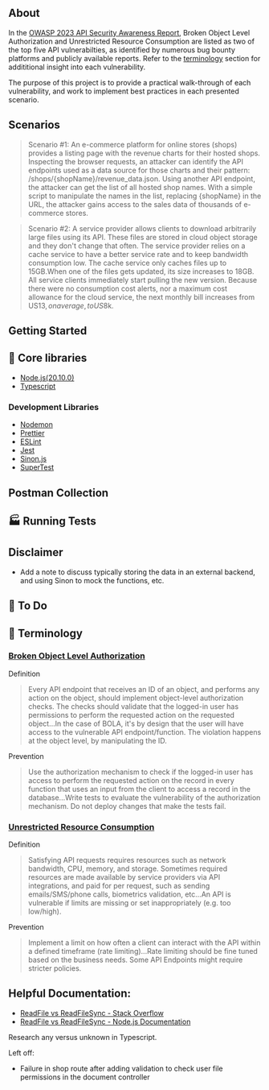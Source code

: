 ## About

In the [OWASP 2023 API Security Awareness Report](https://owasp.org/API-Security/editions/2023/en/0x03-introduction/), Broken Object Level Authorization and Unrestricted Resource Consumption are listed as two of the top five API vulnerabilties, as identified by numerous bug bounty platforms and publicly available reports. Refer to the [terminology](#🔖-terminology) section for addititional insight into each vulnerability.

The purpose of this project is to provide a practical walk-through of each vulnerability, and work to implement best practices in each presented scenario.

## Scenarios

> Scenario #1: An e-commerce platform for online stores (shops) provides a listing page with the revenue charts for their hosted shops. Inspecting the browser requests, an attacker can identify the API endpoints used as a data source for those charts and their pattern: /shops/{shopName}/revenue_data.json. Using another API endpoint, the attacker can get the list of all hosted shop names. With a simple script to manipulate the names in the list, replacing {shopName} in the URL, the attacker gains access to the sales data of thousands of e-commerce stores.

> Scenario #2: A service provider allows clients to download arbitrarily large files using its API. These files are stored in cloud object storage and they don't change that often. The service provider relies on a cache service to have a better service rate and to keep bandwidth consumption low. The cache service only caches files up to 15GB.When one of the files gets updated, its size increases to 18GB. All service clients immediately start pulling the new version. Because there were no consumption cost alerts, nor a maximum cost allowance for the cloud service, the next monthly bill increases from US$13, on average, to US$8k.

## Getting Started

## 🔧 Core libraries

- [Node.js(20.10.0)](https://nodejs.org/en)
- [Typescript](https://www.typescriptlang.org/)

### Development Libraries

- [Nodemon](https://nodemon.io/)
- [Prettier](https://prettier.io/)
- [ESLint](https://eslint.org)
- [Jest](https://jestjs.io)
- [Sinon.js](https://sinonjs.org)
- [SuperTest](https://www.npmjs.com/package/supertest)

## Postman Collection

## 🏭 Running Tests

## Disclaimer

- Add a note to discuss typically storing the data in an external backend, and using Sinon to mock the functions, etc.

## 🚧 To Do

## 🔖 Terminology

### [Broken Object Level Authorization](https://owasp.org/API-Security/editions/2023/en/0xa1-broken-object-level-authorization/)

Definition

> Every API endpoint that receives an ID of an object, and performs any action on the object, should implement object-level authorization checks. The checks should validate that the logged-in user has permissions to perform the requested action on the requested object...In the case of BOLA, it's by design that the user will have access to the vulnerable API endpoint/function. The violation happens at the object level, by manipulating the ID.

Prevention

> Use the authorization mechanism to check if the logged-in user has access to perform the requested action on the record in every function that uses an input from the client to access a record in the database...Write tests to evaluate the vulnerability of the authorization mechanism. Do not deploy changes that make the tests fail.

### [Unrestricted Resource Consumption](https://owasp.org/API-Security/editions/2023/en/0xa4-unrestricted-resource-consumption/)

Definition

> Satisfying API requests requires resources such as network bandwidth, CPU, memory, and storage. Sometimes required resources are made available by service providers via API integrations, and paid for per request, such as sending emails/SMS/phone calls, biometrics validation, etc...An API is vulnerable if limits are missing or set inappropriately (e.g. too low/high).

Prevention

> Implement a limit on how often a client can interact with the API within a defined timeframe (rate limiting)...Rate limiting should be fine tuned based on the business needs. Some API Endpoints might require stricter policies.

## Helpful Documentation:

- [ReadFile vs ReadFileSync - Stack Overflow](https://stackoverflow.com/questions/17604866/difference-between-readfile-and-readfilesync)
- [ReadFile vs ReadFileSync - Node.js Documentation](https://nodejs.org/dist/latest-v6.x/docs/api/fs.html#fs_fs_readfile_file_options_callback)

Research any versus unknown in Typescript.

Left off:

- Failure in shop route after adding validation to check user file permissions in the document controller
